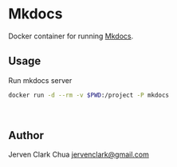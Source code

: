 # Mkdocs

Docker container for running [Mkdocs](http://www.mkdocs.org).

## Usage

Run mkdocs server
```sh
docker run -d --rm -v $PWD:/project -P mkdocs
```

<br>

## Author
Jerven Clark Chua <jervenclark@gmail.com>
